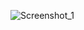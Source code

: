 ![Screenshot_1](https://github.com/mahmoud-khalil8/vanilla-js/assets/78821632/6a82f86c-3181-405b-a62e-b1755d6827a0)
